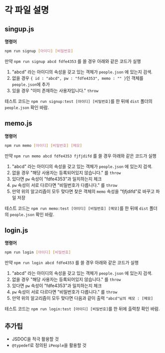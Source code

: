# 각 파일 설명


## singup.js

**명령어**
```bash
npm run signup [아이디] [비밀번호]
```


만약 `npm run signup abcd fdfe4353` 를 쓸 경우 아래와 같은 코드가 실행

1. "abcd" 라는 아이디의 속성을 갖고 있는 객체가 `people.json` 에 있는지 검색.
2. 없을 경우 `{ id : "abcd", pw : "fdfe4353", memo : "" }`인 객체를 `people.json`에 추가
3. 있을 경우 "이미 존재하는 사용자입니다." `throw`

테스트 코드는 `npm run signup:test [아이디] [비밀번호]`를 한 뒤에 `dist` 폴더의 `people.json` 확인 바람.



## memo.js

**명령어**
```bash
npm run memo [아이디] [비밀번호] [메모]
```


만약 `npm run memo abcd fdfe4353 fjfjdifd` 를 쓸 경우 아래와 같은 코드가 실행

1. "abcd" 라는 아이디의 속성을 갖고 있는 객체가 `people.json` 에 있는지 검색.
1. 없을 경우 "해당 사용자는 등록되어있지 않습니다." 를 `throw`
1. 있다면 `pw` 속성이 "fdfe4353"과 일치하는지 체크
1. `pw` 속성이 서로 다르다면 "비밀번호가 다릅니다." 를 `throw`
1. 만약 위의 알고리즘이 모두 맞다면 찾은 객체의 `memo` 속성을 "fjfjdifd"로 바꾸고 파일 저장 

테스트 코드는 `npm run memo:test [아이디] [비밀번호] [메모]`를 한 뒤에 `dist` 폴더의 `people.json` 확인 바람.



## login.js

**명령어**
```bash
npm run login [아이디] [비밀번호]
```


만약 `npm run login abcd fdfe4353` 를 쓸 경우 아래와 같은 코드가 실행

1. "abcd" 라는 아이디의 속성을 갖고 있는 객체가 `people.json` 에 있는지 검색.
1. 없을 경우 "해당 사용자는 등록되어있지 않습니다." 를 `throw`
1. 있다면 `pw` 속성이 "fdfe4353"과 일치하는지 체크
1. `pw` 속성이 서로 다르다면 "비밀번호가 다릅니다." 를 `throw`
1. 만약 위의 알고리즘이 모두 맞다면 다음과 같이 출력 `"abcd"님의 메모 : [메모]`

테스트 코드는 `npm run login:test [아이디] [비밀번호]`를 한 뒤에 출력창 확인 바람.



## 추가팁

- JSDOC을 적극 활용할 것
- `@typedef`로 정의된 `iPeople`을 활용할 것